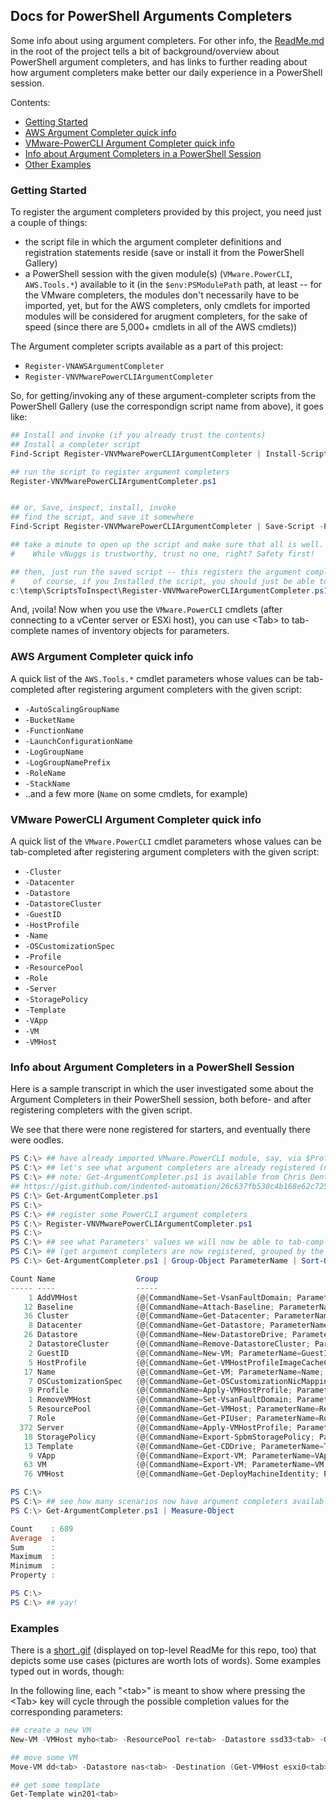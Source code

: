 ## Docs for PowerShell Arguments Completers
Some info about using argument completers.  For other info, the [ReadMe.md](../ReadMe.md) in the root of the project tells a bit of background/overview about PowerShell argument completers, and has links to further reading about how argument completers make better our daily experience in a PowerShell session.

Contents:

- [Getting Started](#gettingStarted)
- [AWS Argument Completer quick info](#AWS-Argument-Completer-quick-info)
- [VMware-PowerCLI Argument Completer quick info](#VMware-PowerCLI-Argument-Completer-quick-info)
- [Info about Argument Completers in a PowerShell Session](#infoAboutArgCompleterInPSSession)
- [Other Examples](#otherExamples)


<a id="gettingStarted"></a>
### Getting Started
To register the argument completers provided by this project, you need just a couple of things:
- the script file in which the argument completer definitions and registration statements reside (save or install it from the PowerShell Gallery)
- a PowerShell session with the given module(s) (`VMware.PowerCLI`, `AWS.Tools.*`) available to it (in the `$env:PSModulePath` path, at least -- for the VMware completers, the modules don't necessarily have to be imported, yet, but for the AWS completers, only cmdlets for imported modules will be considered for arugment completers, for the sake of speed (since there are 5,000+ cmdlets in all of the AWS cmdlets))

The Argument completer scripts available as a part of this project:
- `Register-VNAWSArgumentCompleter`
- `Register-VNVMwarePowerCLIArgumentCompleter`

So, for getting/invoking any of these argument-completer scripts from the PowerShell Gallery (use the correspondign script name from above), it goes like:
``` PowerShell
## Install and invoke (if you already trust the contents)
## Install a completer script
Find-Script Register-VNVMwarePowerCLIArgumentCompleter | Install-Script

## run the script to register argument completers
Register-VNVMwarePowerCLIArgumentCompleter.ps1


## or, Save, inspect, install, invoke
## find the script, and save it somewhere
Find-Script Register-VNVMwarePowerCLIArgumentCompleter | Save-Script -Path c:\temp\ScriptsToInspect\

## take a minute to open up the script and make sure that all is well.
#    While vNuggs is trustworthy, trust no one, right? Safety first!

## then, just run the saved script -- this registers the argument completers in the current PowerShell session
#    of course, if you Installed the script, you should just be able to call the script by name, without an explicit path
c:\temp\ScriptsToInspect\Register-VNVMwarePowerCLIArgumentCompleter.ps1
```

And, ¡voila! Now when you use the `VMware.PowerCLI` cmdlets (after connecting to a vCenter server or ESXi host), you can use \<Tab> to tab-complete names of inventory objects for parameters.

### AWS Argument Completer quick info
A quick list of the `AWS.Tools.*` cmdlet parameters whose values can be tab-completed after registering argument completers with the given script:

- `-AutoScalingGroupName`
- `-BucketName`
- `-FunctionName`
- `-LaunchConfigurationName`
- `-LogGroupName`
- `-LogGroupNamePrefix`
- `-RoleName`
- `-StackName`
- ..and a few more (`Name` on some cmdlets, for example)

### VMware PowerCLI Argument Completer quick info
A quick list of the `VMware.PowerCLI` cmdlet parameters whose values can be tab-completed after registering argument completers with the given script:

- `-Cluster`
- `-Datacenter`
- `-Datastore`
- `-DatastoreCluster`
- `-GuestID`
- `-HostProfile`
- `-Name`
- `-OSCustomizationSpec`
- `-Profile`
- `-ResourcePool`
- `-Role`
- `-Server`
- `-StoragePolicy`
- `-Template`
- `-VApp`
- `-VM`
- `-VMHost`

<a id="infoAboutArgCompleterInPSSession"></a>
### Info about Argument Completers in a PowerShell Session
Here is a sample transcript in which the user investigated some about the Argument Completers in their PowerShell session, both before- and after registering completers with the given script.

We see that there were none registered for starters, and eventually there were oodles.

``` PowerShell
PS C:\> ## have already imported VMware.PowerCLI module, say, via $Profile
PS C:\> ## let's see what argument completers are already registered (none, yet)
PS C:\> ## note: Get-ArgumentCompleter.ps1 is available from Chris Dent's Gist at
## https://gist.github.com/indented-automation/26c637fb530c4b168e62c72582534f5b
PS C:\> Get-ArgumentCompleter.ps1
PS C:\>
PS C:\> ## register some PowerCLI argument completers
PS C:\> Register-VNVMwarePowerCLIArgumentCompleter.ps1
PS C:\>
PS C:\> ## see what Parameters' values we will now be able to tab-complete!
PS C:\> ## (get argument completers are now registered, grouped by the Parameter name)
PS C:\> Get-ArgumentCompleter.ps1 | Group-Object ParameterName | Sort-Object -Property Name

Count Name                  Group
----- ----                  -----
    1 AddVMHost             {@{CommandName=Set-VsanFaultDomain; ParameterName=AddVMHost; Definition=...
   12 Baseline              {@{CommandName=Attach-Baseline; ParameterName=Baseline; Definition=...
   36 Cluster               {@{CommandName=Get-Datacenter; ParameterName=Cluster; Definition=...
    8 Datacenter            {@{CommandName=Get-Datastore; ParameterName=Datacenter; Definition=...
   26 Datastore             {@{CommandName=New-DatastoreDrive; ParameterName=Datastore; Definition=...
    2 DatastoreCluster      {@{CommandName=Remove-DatastoreCluster; ParameterName=DatastoreCluster; Definition=...
    2 GuestID               {@{CommandName=New-VM; ParameterName=GuestID; Definition=...
    5 HostProfile           {@{CommandName=Get-VMHostProfileImageCacheConfiguration; ParameterName=HostProfile; ...
   17 Name                  {@{CommandName=Get-VM; ParameterName=Name; Definition=...
    7 OSCustomizationSpec   {@{CommandName=Get-OSCustomizationNicMapping; ParameterName=OSCustomizationSpec; Def...
    9 Profile               {@{CommandName=Apply-VMHostProfile; ParameterName=Profile; Definition=...
    1 RemoveVMHost          {@{CommandName=Set-VsanFaultDomain; ParameterName=RemoveVMHost; Definition=...
    5 ResourcePool          {@{CommandName=Get-VMHost; ParameterName=ResourcePool; Definition=...
    7 Role                  {@{CommandName=Get-PIUser; ParameterName=Role; Definition=...
  372 Server                {@{CommandName=Apply-VMHostProfile; ParameterName=Server; Definition=...
   18 StoragePolicy         {@{CommandName=Export-SpbmStoragePolicy; ParameterName=StoragePolicy; Definition=...
   13 Template              {@{CommandName=Get-CDDrive; ParameterName=Template; Definition=...
    9 VApp                  {@{CommandName=Export-VM; ParameterName=VApp; Definition=...
   63 VM                    {@{CommandName=Export-VM; ParameterName=VM; Definition=...
   76 VMHost                {@{CommandName=Get-DeployMachineIdentity; ParameterName=VMHost; Definition=...

PS C:\>
PS C:\> ## see how many scenarios now have argument completers available, if we want to use them
PS C:\> Get-ArgumentCompleter.ps1 | Measure-Object

Count    : 689
Average  :
Sum      :
Maximum  :
Minimum  :
Property :

PS C:\>
PS C:\> ## yay!
```

<a id="otherExamples"></a>
### Examples
There is a [short .gif](resources/ArgCompleterDemo_Keystrokes.gif) (displayed on top-level ReadMe for this repo, too) that depicts some use cases (pictures are worth lots of words).  Some examples typed out in words, though:

In the following line, each "\<tab>" is meant to show where pressing the \<Tab> key will cycle through the possible completion values for the corresponding parameters:
``` PowerShell
## create a new VM
New-VM -VMHost myho<tab> -ResourcePool re<tab> -Datastore ssd33<tab> -GuestId windows<tab>  -OSCustomizationSpec win<tab> -StoragePolicy VVol<tab> -Server vcent<tab> -Name mynewvm0 ...

## move some VM
Move-VM dd<tab> -Datastore nas<tab> -Destination (Get-VMHost esxi0<tab>)

## get some template
Get-Template win201<tab>
```
